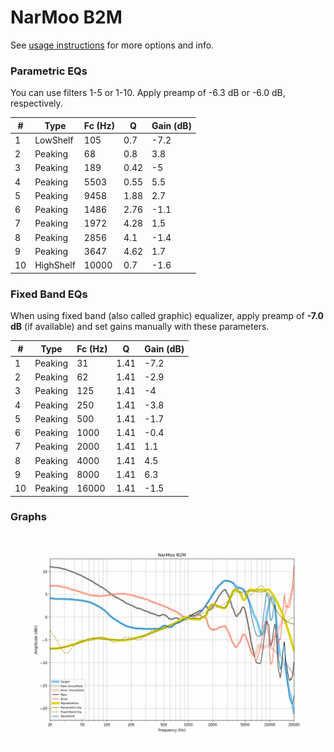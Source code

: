 # NarMoo B2M
See [usage instructions](https://github.com/jaakkopasanen/AutoEq#usage) for more options and info.

### Parametric EQs
You can use filters 1-5 or 1-10. Apply preamp of -6.3 dB or -6.0 dB, respectively.

|   # | Type      |   Fc (Hz) |    Q |   Gain (dB) |
|-----|-----------|-----------|------|-------------|
|   1 | LowShelf  |       105 | 0.7  |        -7.2 |
|   2 | Peaking   |        68 | 0.8  |         3.8 |
|   3 | Peaking   |       189 | 0.42 |        -5   |
|   4 | Peaking   |      5503 | 0.55 |         5.5 |
|   5 | Peaking   |      9458 | 1.88 |         2.7 |
|   6 | Peaking   |      1486 | 2.76 |        -1.1 |
|   7 | Peaking   |      1972 | 4.28 |         1.5 |
|   8 | Peaking   |      2856 | 4.1  |        -1.4 |
|   9 | Peaking   |      3647 | 4.62 |         1.7 |
|  10 | HighShelf |     10000 | 0.7  |        -1.6 |

### Fixed Band EQs
When using fixed band (also called graphic) equalizer, apply preamp of **-7.0 dB** (if available) and set gains manually with these parameters.

|   # | Type    |   Fc (Hz) |    Q |   Gain (dB) |
|-----|---------|-----------|------|-------------|
|   1 | Peaking |        31 | 1.41 |        -7.2 |
|   2 | Peaking |        62 | 1.41 |        -2.9 |
|   3 | Peaking |       125 | 1.41 |        -4   |
|   4 | Peaking |       250 | 1.41 |        -3.8 |
|   5 | Peaking |       500 | 1.41 |        -1.7 |
|   6 | Peaking |      1000 | 1.41 |        -0.4 |
|   7 | Peaking |      2000 | 1.41 |         1.1 |
|   8 | Peaking |      4000 | 1.41 |         4.5 |
|   9 | Peaking |      8000 | 1.41 |         6.3 |
|  10 | Peaking |     16000 | 1.41 |        -1.5 |

### Graphs
![](./NarMoo%20B2M.png)
